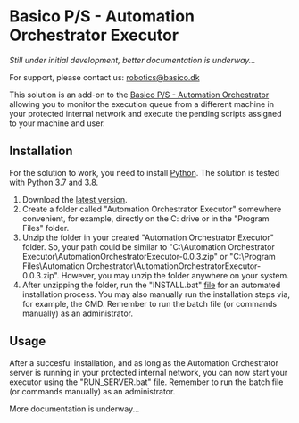 # Basico P/S - Automation Orchestrator Executor

<i>Still under initial development, better documentation is underway...</i>

For support, please contact us: robotics@basico.dk

This solution is an add-on to the [Basico P/S - Automation Orchestrator](https://github.com/Basico-PS/AutomationOrchestrator) allowing you to monitor the execution queue from a different machine in your protected internal network and execute the pending scripts assigned to your machine and user.

## Installation

For the solution to work, you need to install [Python](https://www.python.org/). The solution is tested with Python 3.7 and 3.8.

1. Download the [latest version](https://github.com/Basico-PS/AutomationOrchestratorExecutor/archive/v0.0.3.zip).
2. Create a folder called "Automation Orchestrator Executor" somewhere convenient, for example, directly on the C: drive or in the "Program Files" folder.
3. Unzip the folder in your created "Automation Orchestrator Executor" folder. So, your path could be similar to "C:\Automation Orchestrator Executor\AutomationOrchestratorExecutor-0.0.3.zip" or "C:\Program Files\Automation Orchestrator\AutomationOrchestratorExecutor-0.0.3.zip". However, you may unzip the folder anywhere on your system.
4. After unzipping the folder, run the "INSTALL.bat" [file](https://github.com/Basico-PS/AutomationOrchestratorExecutor/blob/master/INSTALL.bat) for an automated installation process. You may also manually run the installation steps via, for example, the CMD. Remember to run the batch file (or commands manually) as an administrator.

## Usage

After a succesful installation, and as long as the Automation Orchestrator server is running in your protected internal network, you can now start your executor using the "RUN_SERVER.bat" [file](https://github.com/Basico-PS/AutomationOrchestratorExecutor/blob/master/RUN_EXECUTOR.bat). Remember to run the batch file (or commands manually) as an administrator.

More documentation is underway...
